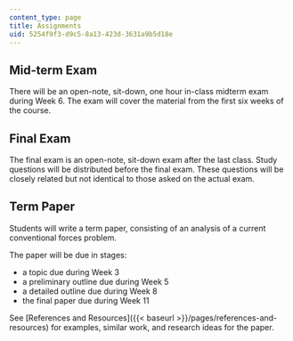 ```yaml
---
content_type: page
title: Assignments
uid: 5254f9f3-d9c5-8a13-423d-3631a9b5d18e
---
```


Mid-term Exam
-------------

There will be an open-note, sit-down, one hour in-class midterm exam during Week 6. The exam will cover the material from the first six weeks of the course.

Final Exam
----------

The final exam is an open-note, sit-down exam after the last class. Study questions will be distributed before the final exam. These questions will be closely related but not identical to those asked on the actual exam.

Term Paper
----------

Students will write a term paper, consisting of an analysis of a current conventional forces problem.

The paper will be due in stages:

*   a topic due during Week 3
*   a preliminary outline due during Week 5
*   a detailed outline due during Week 8
*   the final paper due during Week 11

See [References and Resources]({{< baseurl >}}/pages/references-and-resources) for examples, similar work, and research ideas for the paper.